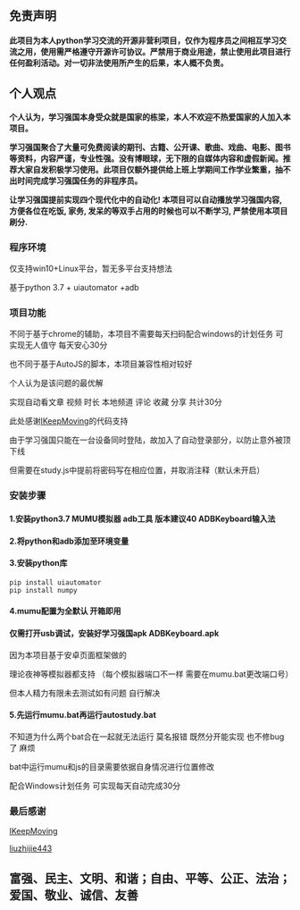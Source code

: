 ## 免责声明

#### 此项目为本人python学习交流的开源非营利项目，仅作为程序员之间相互学习交流之用，使用需严格遵守开源许可协议。严禁用于商业用途，禁止使用此项目进行任何盈利活动。对一切非法使用所产生的后果，本人概不负责。

## 个人观点

**个人认为，学习强国本身受众就是国家的栋梁，本人不欢迎不热爱国家的人加入本项目。**

**学习强国聚合了大量可免费阅读的期刊、古籍、公开课、歌曲、戏曲、电影、图书等资料，内容严谨，专业性强。没有博眼球，无下限的自媒体内容和虚假新闻。推荐大家自发积极学习使用。此项目仅额外提供给上班上学期间工作学业繁重，抽不出时间完成学习强国任务的非程序员。**

**让学习强国提前实现四个现代化中的自动化! 本项目可以自动播放学习强国内容, 方便各位在吃饭, 家务, 发呆的等双手占用的时候也可以不断学习, 严禁使用本项目刷分.**

### 程序环境

仅支持win10+Linux平台，暂无多平台支持想法

基于python 3.7 + uiautomator +adb

### 项目功能

不同于基于chrome的辅助，本项目不需要每天扫码配合windows的计划任务 可实现无人值守 每天安心30分

也不同于基于AutoJS的脚本，本项目兼容性相对较好

个人认为是该问题的最优解

实现自动看文章 视频 时长 本地频道 评论 收藏 分享 共计30分

此处感谢[IKeepMoving](https://github.com/IKeepMoving)的代码支持

由于学习强国只能在一台设备同时登陆，故加入了自动登录部分，以防止意外被顶下线

但需要在study.js中提前将密码写在相应位置，并取消注释（默认未开启）

### 安装步骤

#### 1.安装python3.7    MUMU模拟器    adb工具  版本建议40  ADBKeyboard输入法

#### 2.将python和adb添加至环境变量

#### 3.安装python库

```
pip install uiautomator
pip install numpy
```

#### 4.mumu配置为全默认 开箱即用

####    仅需打开usb调试，安装好学习强国apk  ADBKeyboard.apk 

因为本项目基于安卓页面框架做的  

理论夜神等模拟器都支持 （每个模拟器端口不一样 需要在mumu.bat更改端口号）

但本人精力有限未去测试如有问题 自行解决

####  5.先运行mumu.bat再运行autostudy.bat

不知道为什么两个bat合在一起就无法运行 莫名报错 既然分开能实现 也不修bug了 麻烦

bat中运行mumu和js的目录需要依据自身情况进行位置修改

配合Windows计划任务 可实现每天自动完成30分

### 最后感谢

[IKeepMoving](https://github.com/IKeepMoving)

[liuzhijie443](https://github.com/liuzhijie443)

## 富强、民主、文明、和谐；自由、平等、公正、法治；爱国、敬业、诚信、友善